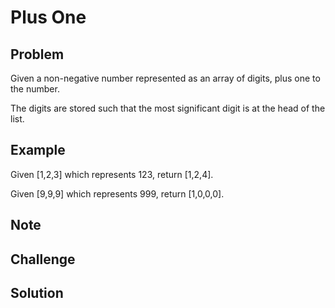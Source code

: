 Plus One
===


Problem
-------

Given a non-negative number represented as an array of digits, plus one to the number.

The digits are stored such that the most significant digit is at the head of the list.

Example
-------

Given [1,2,3] which represents 123, return [1,2,4].

Given [9,9,9] which represents 999, return [1,0,0,0].

Note
---------

Challenge
---------

Solution
--------

